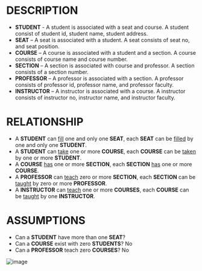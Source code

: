 # DESCRIPTION
- **STUDENT** - A student is associated with a seat and course. A student consist of student id, student name, student address. 
- **SEAT** – A seat is associated with a student. A seat consists of seat no, and seat position.
- **COURSE** – A course is associated with a student and a section. A course consists of course name and course number. 
- **SECTION** – A section is associated with course and professor. A section consists of a section number.
- **PROFESSOR** – A professor is associated with a section. A professor consists of professor id, professor name, and professor faculty. 
- **INSTRUCTOR** – A instructor is associated with a course. A instructor consists of instructor no, instructor name, and instructor faculty.

# RELATIONSHIP
- A **STUDENT** can <ins>fill</ins> one and only one **SEAT**, each **SEAT** can be <ins>filled</ins> by one and only one **STUDENT**.
- A **STUDENT** can <ins>take</ins> one or more **COURSE**, each **COURSE** can be <ins>taken</ins> by one or more **STUDENT**.
- A **COURSE**  <ins>has</ins> one or more **SECTION**, each **SECTION** <ins>has</ins> one or more **COURSE**.
- A **PROFESSOR** can <ins>teach</ins> zero or more **SECTION**, each **SECTION** can be <ins>taught</ins> by zero or more **PROFESSOR**.
- A **INSTRUCTOR** can <ins>teach</ins> one or more **COURSES**, each **COURSE** can be <ins>taught</ins> by one **INSTRUCTOR**.

# ASSUMPTIONS
- Can a **STUDENT** have more than one **SEAT**?
- Can a **COURSE** exist with zero **STUDENTS**? No
- Can a **PROFESSOR** teach zero **COURSES**?  No


![image](https://user-images.githubusercontent.com/77816985/201399924-04e1d6df-67a0-4efc-82e2-2f3188951585.png)
